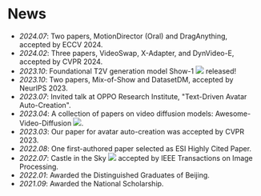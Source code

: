 # News
- *2024.07*: Two papers, MotionDirector (Oral) and DragAnything, accepted by ECCV 2024.
- *2024.02*: Three papers, VideoSwap, X-Adapter, and DynVideo-E, accepted by CVPR 2024. 
- *2023.10*: Foundational T2V generation model Show-1 [![](https://img.shields.io/github/stars/showlab/Show-1?style=social)](https://github.com/showlab/Show-1) released!
- *2023.10*: Two papers, Mix-of-Show and DatasetDM, accepted by NeurIPS 2023.
- *2023.07*: Invited talk at OPPO Research Institute, "Text-Driven Avatar Auto-Creation".
- *2023.04*: A collection of papers on video diffusion models: Awesome-Video-Diffusion [![](https://img.shields.io/github/stars/showlab/Awesome-Video-Diffusion?style=social)](https://github.com/showlab/Awesome-Video-Diffusion).
- *2023.03*: Our paper for avatar auto-creation was accepted by CVPR 2023.
- *2022.08*: One first-authored paper selected as ESI Highly Cited Paper.
- *2022.07*: Castle in the Sky [![](https://img.shields.io/github/stars/jiupinjia/SkyAR?style=social)](https://github.com/jiupinjia/SkyAR) accepted by IEEE Transactions on Image Processing.
- *2022.01*: Awarded the Distinguished Graduates of Beijing.
- *2021.09*: Awarded the National Scholarship.
